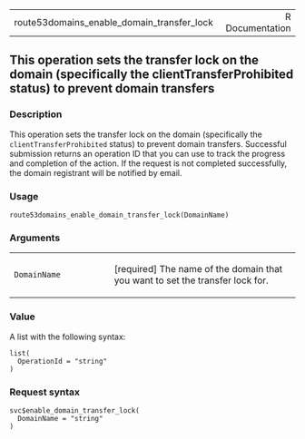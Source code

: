 <table style="width: 100%;">
<tbody>
<tr class="odd">
<td>route53domains_enable_domain_transfer_lock</td>
<td style="text-align: right;">R Documentation</td>
</tr>
</tbody>
</table>

## This operation sets the transfer lock on the domain (specifically the clientTransferProhibited status) to prevent domain transfers

### Description

This operation sets the transfer lock on the domain (specifically the
`clientTransferProhibited` status) to prevent domain transfers.
Successful submission returns an operation ID that you can use to track
the progress and completion of the action. If the request is not
completed successfully, the domain registrant will be notified by email.

### Usage

    route53domains_enable_domain_transfer_lock(DomainName)

### Arguments

<table>
<colgroup>
<col style="width: 35%" />
<col style="width: 65%" />
</colgroup>
<tbody>
<tr class="odd">
<td><code
id="route53domains_enable_domain_transfer_lock_:_DomainName">DomainName</code></td>
<td><p>[required] The name of the domain that you want to set the
transfer lock for.</p></td>
</tr>
</tbody>
</table>

### Value

A list with the following syntax:

    list(
      OperationId = "string"
    )

### Request syntax

    svc$enable_domain_transfer_lock(
      DomainName = "string"
    )
